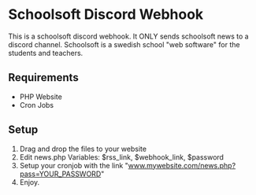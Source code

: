 # Schoolsoft Discord Webhook
This is a schoolsoft discord webhook.
It ONLY sends schoolsoft news to a discord channel.
Schoolsoft is a swedish school "web software" for the students and teachers.

## Requirements
* PHP Website
* Cron Jobs

## Setup
1. Drag and drop the files to your website
2. Edit news.php
  Variables: $rss_link, $webhook_link, $password
3. Setup your cronjob with the link "www.mywebsite.com/news.php?pass=YOUR_PASSWORD"
4. Enjoy.
